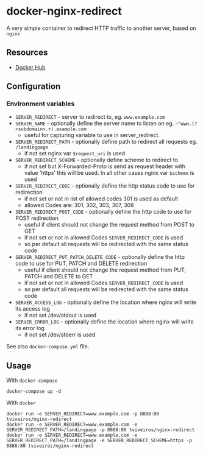 # docker-nginx-redirect

A very simple container to redirect HTTP traffic to another server, based on `nginx`

## Resources

- [Docker Hub](https://hub.docker.com/repository/docker/tviveiros/nginx-redirect/)

## Configuration

### Environment variables

- `SERVER_REDIRECT` - server to redirect to, eg. `www.example.com`
- `SERVER_NAME` - optionally define the server name to listen on eg. `~^www.(?<subdomain>.+).example.com`
  - useful for capturing variable to use in server_redirect.
- `SERVER_REDIRECT_PATH` - optionally define path to redirect all requests eg. `/landingpage`
  - if not set nginx var `$request_uri` is used
- `SERVER_REDIRECT_SCHEME` - optionally define scheme to redirect to
  - if not set but X-Forwarded-Proto is send as request header with value 'https' this will be used.
    In all other cases nginx var `$scheme` is used
- `SERVER_REDIRECT_CODE` - optionally define the http status code to use for redirection
  - if not set or not in list of allowed codes 301 is used as default
  - allowed Codes are: 301, 302, 303, 307, 308
- `SERVER_REDIRECT_POST_CODE` - optionally define the http code to use for POST redirection
  - useful if client should not change the request method from POST to GET
  - if not set or not in allowed Codes `SERVER_REDIRECT_CODE` is used
  - so per default all requests will be redirected with the same status code
- `SERVER_REDIRECT_PUT_PATCH_DELETE_CODE` - optionally define the http code to use for PUT, PATCH and DELETE redirection
  - useful if client should not change the request method from PUT, PATCH and DELETE to GET
  - if not set or not in allowed Codes `SERVER_REDIRECT_CODE` is used
  - so per default all requests will be redirected with the same status code
- `SERVER_ACCESS_LOG` - optionally define the location where nginx will write its access log
  - if not set /dev/stdout is used
- `SERVER_ERROR_LOG` - optionally define the location where nginx will write its error log
  - if not set /dev/stderr is used

See also `docker-compose.yml` file.

## Usage

With `docker-compose`

    docker-compose up -d

With `docker`

    docker run -e SERVER_REDIRECT=www.example.com -p 8888:80 tviveiros/nginx-redirect
    docker run -e SERVER_REDIRECT=www.example.com -e SERVER_REDIRECT_PATH=/landingpage -p 8888:80 tviveiros/nginx-redirect
    docker run -e SERVER_REDIRECT=www.example.com -e SERVER_REDIRECT_PATH=/landingpage -e SERVER_REDIRECT_SCHEME=https -p 8888:80 tviveiros/nginx-redirect
